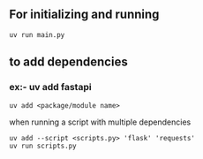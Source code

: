 ## For initializing and running 

```uv init code
uv run main.py
```
## to add dependencies 
### ex:- uv add fastapi
```
uv add <package/module name> 
```

when running a script with multiple dependencies  

```
uv add --script <scripts.py> 'flask' 'requests'
uv run scripts.py
```